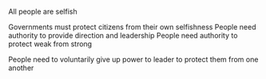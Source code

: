 
All people are selfish

Governments must protect citizens from their own selfishness
People need authority to provide direction and leadership
People need authority to protect weak from strong

People need to voluntarily give up power to leader to protect them from one another
